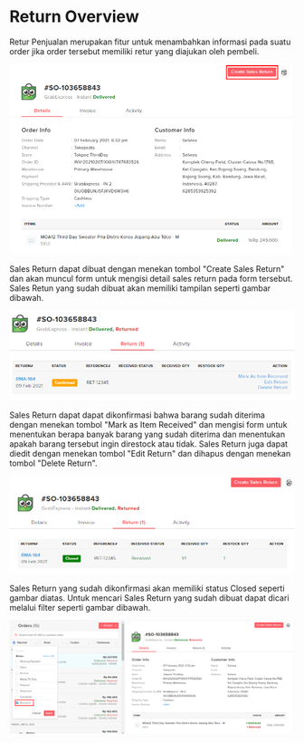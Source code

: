 # Return Overview

Retur Penjualan merupakan fitur untuk menambahkan informasi pada suatu order jika order tersebut memiliki retur yang diajukan oleh pembeli.

![](../../.gitbook/assets/image%20%28109%29.png)

Sales Return dapat dibuat dengan menekan tombol "Create Sales Return" dan akan muncul form untuk mengisi detail sales return pada form tersebut. Sales Retun yang sudah dibuat akan memiliki tampilan seperti gambar dibawah.

![](../../.gitbook/assets/image%20%2816%29.png)

Sales Return dapat dapat dikonfirmasi bahwa barang sudah diterima dengan menekan tombol "Mark as Item Received" dan mengisi form untuk menentukan berapa banyak barang yang sudah diterima dan menentukan apakah barang tersebut ingin direstock atau tidak. Sales Return juga dapat diedit dengan menekan tombol "Edit Return" dan dihapus dengan menekan tombol "Delete Return".

![](../../.gitbook/assets/image%20%28177%29.png)

Sales Return yang sudah dikonfirmasi akan memiliki status Closed seperti gambar diatas. Untuk mencari Sales Return yang sudah dibuat dapat dicari melalui filter seperti gambar dibawah.

![](../../.gitbook/assets/image%20%28113%29.png)





